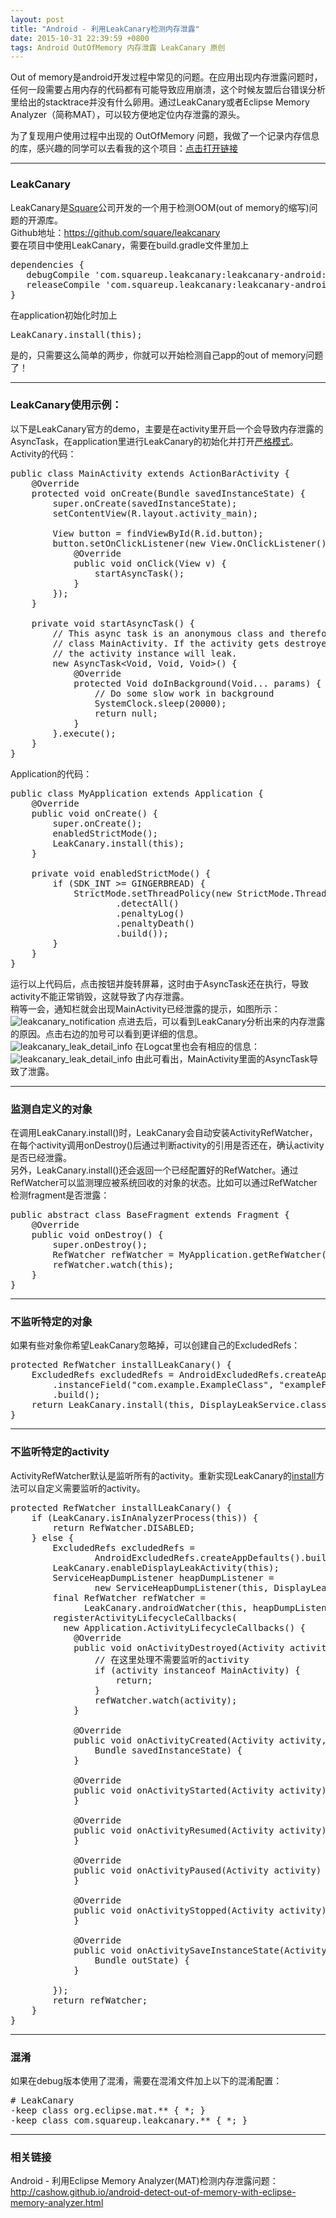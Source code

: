 ```yaml
---
layout: post
title: "Android - 利用LeakCanary检测内存泄露"
date: 2015-10-31 22:39:59 +0800
tags: Android OutOfMemory 内存泄露 LeakCanary 原创
---
```


Out of memory是android开发过程中常见的问题。在应用出现内存泄露问题时，任何一段需要占用内存的代码都有可能导致应用崩溃，这个时候友盟后台错误分析里给出的stacktrace并没有什么卵用。通过LeakCanary或者Eclipse Memory Analyzer（简称MAT），可以较方便地定位内存泄露的源头。  

<div class="alert alert-success" role="alert">
为了复现用户使用过程中出现的 OutOfMemory 问题，我做了一个记录内存信息的库，感兴趣的同学可以去看我的这个项目：<a href="https://github.com/cashow/CashowMemoryMonitor">点击打开链接</a>
</div>

***

### LeakCanary
LeakCanary是[Square](https://github.com/square)公司开发的一个用于检测OOM(out of memory的缩写)问题的开源库。  
Github地址：<https://github.com/square/leakcanary>  
要在项目中使用LeakCanary，需要在build.gradle文件里加上  
<pre class="mcode">
dependencies {
   debugCompile 'com.squareup.leakcanary:leakcanary-android:1.3.1'
   releaseCompile 'com.squareup.leakcanary:leakcanary-android-no-op:1.3.1'
}
</pre>
在application初始化时加上
<pre class="mcode">
LeakCanary.install(this);
</pre>
是的，只需要这么简单的两步，你就可以开始检测自己app的out of memory问题了！  

***

### LeakCanary使用示例：  
以下是LeakCanary官方的demo，主要是在activity里开启一个会导致内存泄露的AsyncTask，在application里进行LeakCanary的初始化并打开[严格模式](http://developer.android.com/reference/android/os/StrictMode.html)。  
Activity的代码：  
<pre class="mcode">
public class MainActivity extends ActionBarActivity {
    @Override
    protected void onCreate(Bundle savedInstanceState) {
        super.onCreate(savedInstanceState);
        setContentView(R.layout.activity_main);

        View button = findViewById(R.id.button);
        button.setOnClickListener(new View.OnClickListener() {
            @Override
            public void onClick(View v) {
                startAsyncTask();
            }
        });
    }

    private void startAsyncTask() {
        // This async task is an anonymous class and therefore has a hidden reference to the outer
        // class MainActivity. If the activity gets destroyed before the task finishes (e.g. rotation),
        // the activity instance will leak.
        new AsyncTask&lt;Void, Void, Void&gt;() {
            @Override
            protected Void doInBackground(Void... params) {
                // Do some slow work in background
                SystemClock.sleep(20000);
                return null;
            }
        }.execute();
    }
}
</pre>
Application的代码：  
<pre class="mcode">
public class MyApplication extends Application {
    @Override
    public void onCreate() {
        super.onCreate();
        enabledStrictMode();
        LeakCanary.install(this);
    }

    private void enabledStrictMode() {
        if (SDK_INT >= GINGERBREAD) {
            StrictMode.setThreadPolicy(new StrictMode.ThreadPolicy.Builder()
                    .detectAll()
                    .penaltyLog()
                    .penaltyDeath()
                    .build());
        }
    }
}
</pre>
运行以上代码后，点击按钮并旋转屏幕，这时由于AsyncTask还在执行，导致activity不能正常销毁，这就导致了内存泄露。  
稍等一会，通知栏就会出现MainActivity已经泄露的提示，如图所示：  
![leakcanary_notification](http://7xjvhq.com1.z0.glb.clouddn.com/leakcanary_notification.png)
点进去后，可以看到LeakCanary分析出来的内存泄露的原因。点击右边的加号可以看到更详细的信息。  
![leakcanary_leak_detail_info](http://7xjvhq.com1.z0.glb.clouddn.com/leakcanary_leak_detail_info.png)
在Logcat里也会有相应的信息：  
![leakcanary_leak_detail_info](http://7xjvhq.com1.z0.glb.clouddn.com/leakcanary_logcat.png)
由此可看出，MainActivity里面的AsyncTask导致了泄露。  

***

### 监测自定义的对象
在调用LeakCanary.install()时，LeakCanary会自动安装ActivityRefWatcher，在每个activity调用onDestroy()后通过判断activity的引用是否还在，确认activity是否已经泄露。  
另外，LeakCanary.install()还会返回一个已经配置好的RefWatcher。通过RefWatcher可以监测理应被系统回收的对象的状态。比如可以通过RefWatcher检测fragment是否泄露：  
<pre class='mcode'>
public abstract class BaseFragment extends Fragment {
    @Override
    public void onDestroy() {
        super.onDestroy();
        RefWatcher refWatcher = MyApplication.getRefWatcher(getActivity());
        refWatcher.watch(this);
    }
}
</pre>
***

### 不监听特定的对象  
如果有些对象你希望LeakCanary忽略掉，可以创建自己的ExcludedRefs：  
<pre class='mcode'>
protected RefWatcher installLeakCanary() {
    ExcludedRefs excludedRefs = AndroidExcludedRefs.createAppDefaults()
        .instanceField("com.example.ExampleClass", "exampleField")
        .build();
    return LeakCanary.install(this, DisplayLeakService.class, excludedRefs);
}
</pre>
***

### 不监听特定的activity  
ActivityRefWatcher默认是监听所有的activity。重新实现LeakCanary的[install](https://github.com/square/leakcanary/blob/master/leakcanary-android/src/main/java/com/squareup/leakcanary/LeakCanary.java)方法可以自定义需要监听的activity。
<pre class='mcode'>
protected RefWatcher installLeakCanary() {
    if (LeakCanary.isInAnalyzerProcess(this)) {
        return RefWatcher.DISABLED;
    } else {
        ExcludedRefs excludedRefs =
                AndroidExcludedRefs.createAppDefaults().build();
        LeakCanary.enableDisplayLeakActivity(this);
        ServiceHeapDumpListener heapDumpListener =
                new ServiceHeapDumpListener(this, DisplayLeakService.class);
        final RefWatcher refWatcher =
              LeakCanary.androidWatcher(this, heapDumpListener, excludedRefs);
        registerActivityLifecycleCallbacks(
          new Application.ActivityLifecycleCallbacks() {
            @Override
            public void onActivityDestroyed(Activity activity) {
                // 在这里处理不需要监听的activity
                if (activity instanceof MainActivity) {
                    return;
                }
                refWatcher.watch(activity);
            }

            @Override
            public void onActivityCreated(Activity activity,
                Bundle savedInstanceState) {
            }

            @Override
            public void onActivityStarted(Activity activity) {
            }

            @Override
            public void onActivityResumed(Activity activity) {
            }

            @Override
            public void onActivityPaused(Activity activity) {
            }

            @Override
            public void onActivityStopped(Activity activity) {
            }

            @Override
            public void onActivitySaveInstanceState(Activity activity,
                Bundle outState) {
            }

        });
        return refWatcher;
    }
}
</pre>
***

### 混淆  
如果在debug版本使用了混淆，需要在混淆文件加上以下的混淆配置：
<pre class="mcode">
# LeakCanary
-keep class org.eclipse.mat.** { *; }
-keep class com.squareup.leakcanary.** { *; }
</pre>
***

### 相关链接
Android - 利用Eclipse Memory Analyzer(MAT)检测内存泄露问题：  
<http://cashow.github.io/android-detect-out-of-memory-with-eclipse-memory-analyzer.html>
